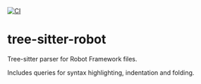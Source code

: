 
[![CI](https://github.com/Hubro/tree-sitter-robot/actions/workflows/ci.yaml/badge.svg)](https://github.com/Hubro/tree-sitter-robot/actions/workflows/ci.yaml)

# tree-sitter-robot

Tree-sitter parser for Robot Framework files.

Includes queries for syntax highlighting, indentation and folding.
